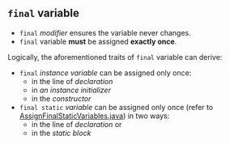 ## `final` variable
* `final` *modifier* ensures the variable never changes.
* `final` variable **must** be assigned **exactly once**.

Logically, the aforementioned traits of `final` variable can derive:
* `final` *instance variable* can be assigned only once:
  * in the line of *declaration*
  * in *an instance initializer*
  * in the *constructor*
* `final static` *variable* can be assigned only once (refer to [AssignFinalStaticVariables.java](https://github.com/rxue/java8-perusharjoitus/blob/master/oca_ocp/src/main/java/ruixue/practice/ocakasi/keyword_final/AssignFinalStaticVariables.java)) in two ways:
  * in the line of *declaration* or 
  * in the *static block*
   

 
